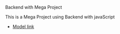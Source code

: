 Backend with Mega Project

This is a Mega Project using Backend with javaScript
- [Model link](https://app.eraser.io/workspace/YtPqZ1VogxGy1jzIDkzj?origin=share)